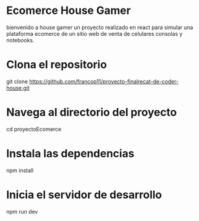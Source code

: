 # Ecomerce House Gamer
bienvenido a house gamer un proyecto realizado en react para simular una plataforma ecomerce de un sitio web de venta de celulares consolas y notebooks.

# Clona el repositorio
git clone https://github.com/francop11/proyecto-finalrecat-de-coder-house.git

# Navega al directorio del proyecto
cd proyectoEcomerce

# Instala las dependencias
npm install

# Inicia el servidor de desarrollo
npm run dev